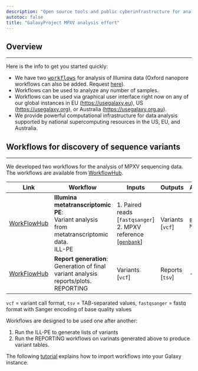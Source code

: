 ```yaml
---
description: "Open source tools and public cyberinfrastructure for analysis of MonkeyPox data"
autotoc: false
title: "GalaxyProject MPXV analysis effort"
---
```


## Overview

-----

Here is the info to get you started quickly:

- We have two [<kbd>workflows</kbd>](#workflows-for-discovery-of-sequence-variants) for analysis of Illumina data (Oxford nanopore workflows can also be added. Request [here](https://help.galaxyproject.org)).
- Workflows can be used to analyze any number of samples.
- Workflows can be used via graphical user interface right now on any of our global instances in EU (https://usegalaxy.eu), US (https://usegalaxy.org), or Australia (https://usegalaxy.org.au). 
- We provide powerful computational infrastructure for data analysis supported by national supercomputing resources in the US, EU, and Australia. 


## Workflows for discovery of sequence variants

-----

We developed two workflows for the analysis of MPXV sequencing data. The workflows are available from [WorkflowHub](https://workflowhub.eu/). 


| Link | Workflow |  Inputs | Outputs | Aligner | Caller | 
|---|--------|-------|--------|--------------|-----------------|
| [WorkFlowHub](https://workflowhub.eu/workflows/353)      |**Illumina metatranscriptomic PE**:<br> Variant analysis from metatranscriptomic data.<br><span class="badge badge-success">ILL-PE</span>                               | 1. Paired reads [`fastqsanger`]<br>2. MPXV reference   [[`genbank`](https://www.ncbi.nlm.nih.gov/nuccore/MT903340)] | Variants [`vcf`] | `BWA MEM` | `lofreq` |
| [WorkFlowHub](https://workflowhub.eu/workflows/354)           |**Report generation**:<br> Generation of final variant analysis reports/plots.<br><span class="badge badge-info">REPORTING</span>                                                 | Variants [`vcf`] | Reports [`tsv`] | - | - | 
 
 `vcf` = variant call format, `tsv` = TAB-separated values, `fastqsanger` = fastq format with Sanger encoding of base quality values

Workflows are designed to be used one after another:

1. Run the <span class="badge badge-success">ILL-PE</span> to generate lists of variants
2. Run the <span class="badge badge-info">REPORTING</span> workflows on varinats generated above to produce variant tables. 

The following <a href="https://training.galaxyproject.org/training-material/topics/variant-analysis/tutorials/sars-cov-2-variant-discovery/tutorial.html#from-fastq-to-annotated-allelic-variants">tutorial</a> explains how to import workflows into your Galaxy instance.


